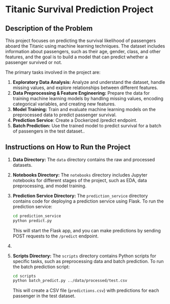 # Titanic Survival Prediction Project

## Description of the Problem

This project focuses on predicting the survival likelihood of passengers aboard the Titanic using machine learning techniques. The dataset includes information about passengers, such as their age, gender, class, and other features, and the goal is to build a model that can predict whether a passenger survived or not.

The primary tasks involved in the project are:

1. **Exploratory Data Analysis:** Analyze and understand the dataset, handle missing values, and explore relationships between different features.
2. **Data Preprocessing & Feature Engineering:** Prepare the data for training machine learning models by handling missing values, encoding categorical variables, and creating new features.
3. **Model Training:** Train and evaluate machine learning models on the preprocessed data to predict passenger survival.
4. **Prediction Service**: Create a Dockerized /predict endpoint.
5. **Batch Prediction:** Use the trained model to predict survival for a batch of passengers in the test dataset..

## Instructions on How to Run the Project

1. **Data Directory:** The `data` directory contains the raw and processed datasets.
2. **Notebooks Directory:** The `notebooks` directory includes Jupyter notebooks for different stages of the project, such as EDA, data preprocessing, and model training.
3. **Prediction Service Directory:** The `prediction_service` directory contains code for deploying a prediction service using Flask. To run the prediction service:

   ```bash
   cd prediction_service
   python predict.py
   ```
   This will start the Flask app, and you can make predictions by sending POST requests to the `/predict` endpoint.
4. 
5. **Scripts Directory:** The `scripts` directory contains Python scripts for specific tasks, such as preprocessing data and batch prediction. To run the batch prediction script:

   ```bash
   cd scripts
   python batch_predict.py ../data/processed/test.csv
   ```
   This will create a CSV file (`predictions.csv`) with predictions for each passenger in the test dataset.
